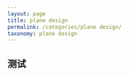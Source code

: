 ```yaml
---
layout: page
title: plane design
permalink: /categories/plane design/
taxonomy: plane design
---
```


## 测试